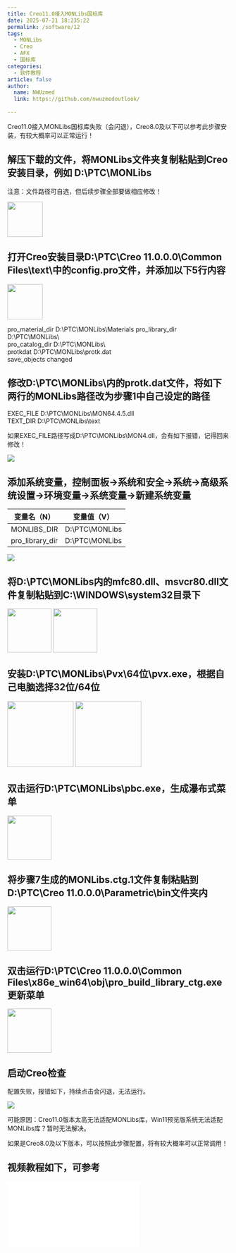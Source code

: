 ```yaml
---
title: Creo11.0接入MONLibs国标库
date: 2025-07-21 18:235:22
permalink: /software/12
tags: 
  - MONLibs
  - Creo
  - AFX
  - 国标库
categories: 
  - 软件教程
article: false
author: 
  name: NWUzmed
  link: https://github.com/nwuzmedoutlook/
  
---
```


Creo11.0接入MONLibs国标库失败（会闪退），Creo8.0及以下可以参考此步骤安装，有较大概率可以正常运行！

<!-- more -->


## 解压下载的文件，将MONLibs文件夹复制粘贴到Creo安装目录，例如 D:\PTC\MONLibs

注意：文件路径可自选，但后续步骤全部要做相应修改！

<img src="https://cdn.jsdelivr.net/gh/nwuzmedoutlook/picture-bed/nwuzmed/20250723102155.png" height=80/>

## 打开Creo安装目录D:\PTC\Creo 11.0.0.0\Common Files\text\中的config.pro文件，并添加以下5行内容

<img src="https://cdn.jsdelivr.net/gh/nwuzmedoutlook/picture-bed/nwuzmed/20250723102327.png" width=80/>

pro_material_dir      D:\PTC\MONLibs\Materials
pro_library_dir         D:\PTC\MONLibs\    
pro_catalog_dir       D:\PTC\MONLibs\    
protkdat                  D:\PTC\MONLibs\protk.dat    
save_objects            changed

## 修改D:\PTC\MONLibs\内的protk.dat文件，将如下两行的MONLibs路径改为步骤1中自己设定的路径

EXEC_FILE      D:\PTC\MONLibs\MON64.4.5.dll   
TEXT_DIR       D:\PTC\MONLibs\text

如果EXEC_FILE路径写成D:\PTC\MONLibs\MON4.dll，会有如下报错，记得回来修改！

<img src="https://cdn.jsdelivr.net/gh/nwuzmedoutlook/picture-bed/nwuzmed/20250723104540.png"/>

## 添加系统变量，控制面板→系统和安全→系统→高级系统设置→环境变量→系统变量→新建系统变量

|  变量名（N）     | 变量值（V）     |
|  ----           | ----           |
| MONLIBS_DIR     | D:\PTC\MONLibs |
| pro_library_dir | D:\PTC\MONLibs |

<img src="https://cdn.jsdelivr.net/gh/nwuzmedoutlook/picture-bed/nwuzmed/20250723102928.png"/>

## 将D:\PTC\MONLibs内的mfc80.dll、msvcr80.dll文件复制粘贴到C:\WINDOWS\system32目录下

<img src="https://cdn.jsdelivr.net/gh/nwuzmedoutlook/picture-bed/nwuzmed/20250723103003.png" height=100/>
<img src="https://cdn.jsdelivr.net/gh/nwuzmedoutlook/picture-bed/nwuzmed/20250723103014.png" height=100/>

## 安装D:\PTC\MONLibs\Pvx\64位\pvx.exe，根据自己电脑选择32位/64位

<img src="https://cdn.jsdelivr.net/gh/nwuzmedoutlook/picture-bed/nwuzmed/20250723103441.png" height=150/>
<img src="https://cdn.jsdelivr.net/gh/nwuzmedoutlook/picture-bed/nwuzmed/20250723103523.png" height=150/>

## 双击运行D:\PTC\MONLibs\pbc.exe，生成瀑布式菜单

<img src="https://cdn.jsdelivr.net/gh/nwuzmedoutlook/picture-bed/nwuzmed/20250723103627.png" height=100/>

## 将步骤7生成的MONLibs.ctg.1文件复制粘贴到D:\PTC\Creo 11.0.0.0\Parametric\bin文件夹内

<img src="https://cdn.jsdelivr.net/gh/nwuzmedoutlook/picture-bed/nwuzmed/20250723103714.png" height=100/>

## 双击运行D:\PTC\Creo 11.0.0.0\Common Files\x86e_win64\obj\pro_build_library_ctg.exe更新菜单

<img src="https://cdn.jsdelivr.net/gh/nwuzmedoutlook/picture-bed/nwuzmed/20250723103819.png" height=100/>

## 启动Creo检查

配置失败，报错如下，持续点击会闪退，无法运行。

<img src="https://cdn.jsdelivr.net/gh/nwuzmedoutlook/picture-bed/nwuzmed/20250723104821.png"/>

可能原因：Creo11.0版本太高无法适配MONLibs库，Win11预览版系统无法适配MONLibs库？暂时无法解决。

如果是Creo8.0及以下版本，可以按照此步骤配置，将有较大概率可以正常调用！

## 视频教程如下，可参考

<iframe src="//player.bilibili.com/player.html?isOutside=true&aid=114866450923695&bvid=BV1LCgczuEuz&cid=31098339574&p=1" scrolling="no" border="0" frameborder="no" framespacing="0" allowfullscreen="true"></iframe>